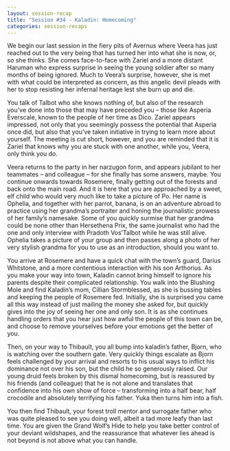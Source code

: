 ```yaml
---
layout: session-recap
title: "Session #34 - Kaladin: Homecoming"
categories: session-recaps
---
```


We begin our last session in the fiery pits of Avernus where Veera has just reached out to the very being that has turned her into what she is now, or, so she thinks. She comes face-to-face with Zariel and a more distant Haruman who express surprise in seeing the young soldier after so many months of being ignored. Much to Veera’s surprise, however, she is met with what could be interpreted as concern, as this angelic devil pleads with her to stop resisting her infernal heritage lest she burn up and die.

You talk of Talbot who she knows nothing of, but also of the research you’ve done into those that may have preceded you – those like Asperia Everscale, known to the people of her time as Dico. Zariel appears impressed, not only that you seemingly possess the potential that Asperia once did, but also that you’ve taken initiative in trying to learn more about yourself. The meeting is cut short, however, and you are reminded that it is Zariel that knows why you are stuck with one another, while you, Veera, only think you do.

Veera returns to the party in her narzugon form, and appears jubilant to her teammates – and colleague – for she finally has some answers, maybe. You continue onwards towards Rosemere, finally getting out of the forests and back onto the main road. And it is here that you are approached by a sweet, elf child who would very much like to take a picture of Po. Her name is Ophelia, and together with her parrot, banana, is on an adventure abroad to practice using her grandma’s portraiter and honing the journalistic prowess of her family’s namesake. Some of you quickly surmise that her grandma could be none other than Hersethena Prix, the same journalist who had the one and only interview with Pradoth Vos’Talbot while he was still alive. Ophelia takes a picture of your group and then passes along a photo of her very stylish grandma for you to use as an introduction, should you want to.

You arrive at Rosemere and have a quick chat with the town’s guard, Darius Whitstone, and a more contentious interaction with his son Arthorius. As you make your way into town, Kaladin cannot bring himself to ignore his parents despite their complicated relationship. You walk into the Blushing Mole and find Kaladin’s mom, Cillian Stormblessed, as she is bussing tables and keeping the people of Rosemere fed. Initially, she is surprised you came all this way instead of just mailing the money she asked for, but quickly gives into the joy of seeing her one and only son. It is as she continues handling orders that you hear just how awful the people of this town can be, and choose to remove yourselves before your emotions get the better of you.

Then, on your way to Thibault, you all bump into kaladin’s father, Bjorn, who is watching over the southern gate. Very quickly things escalate as Bjorn feels challenged by your arrival and resorts to his usual ways to inflict his dominance not over his son, but the child he so generously raised. Our young druid feels broken by this dismal homecoming, but is reassured by his friends (and colleague) that he is not alone and translates that confidence into his own show of force – transforming into a half bear, half crocodile and absolutely terrifying his father. Yuka then turns him into a fish.

You then find Thibault, your forest troll mentor and surrogate father who was quite pleased to see you doing well, albeit a tad more leafy than last time. You are given the Grand Wolf’s Hide to help you take better control of your deviant wildshapes, and the reassurance that whatever lies ahead is not beyond is not above what you can handle.
